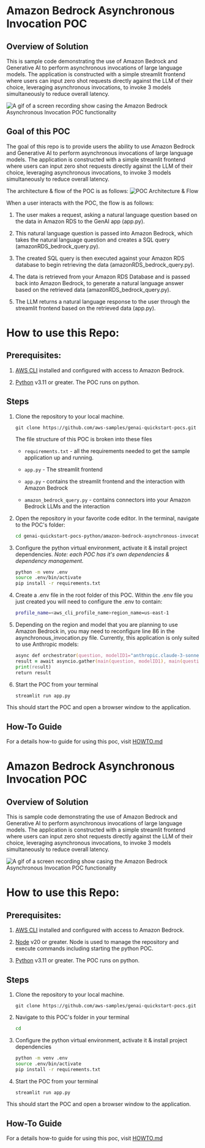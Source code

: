 # Amazon Bedrock Asynchronous Invocation POC

## Overview of Solution

This is sample code demonstrating the use of Amazon Bedrock and Generative AI to perform asynchronous invocations of large language models. The application is constructed with a simple streamlit frontend where users can input zero shot requests directly against the LLM of their choice, leveraging asynchronous invocations, to invoke 3 models simultaneously to reduce overall latency.

![A gif of a screen recording show casing the Amazon Bedrock Asynchronous Invocation POC functionality](images/demo.gif)


## Goal of this POC
The goal of this repo is to provide users the ability to use Amazon Bedrock and Generative AI to perform asynchronous invocations of large language models. The application is constructed with a simple streamlit frontend where users can input zero shot requests directly against the LLM of their choice, leveraging asynchronous invocations, to invoke 3 models simultaneously to reduce overall latency.

The architecture & flow of the POC is as follows:
![POC Architecture & Flow](images/architecture.png 'POC Architecture')


When a user interacts with the POC, the flow is as follows:

1. The user makes a request, asking a natural language question based on the data in Amazon RDS to the GenAI app (app.py).

1. This natural language question is passed into Amazon Bedrock, which takes the natural language question and creates a SQL query (amazonRDS_bedrock_query.py).

1. The created SQL query is then executed against your Amazon RDS database to begin retrieving the data (amazonRDS_bedrock_query.py).

1. The data is retrieved from your Amazon RDS Database and is passed back into Amazon Bedrock, to generate a natural language answer based on the retrieved data (amazonRDS_bedrock_query.py).

1. The LLM returns a natural language response to the user through the streamlit frontend based on the retrieved data (app.py).




# How to use this Repo:

## Prerequisites:

1. [AWS CLI](https://docs.aws.amazon.com/cli/latest/userguide/getting-started-install.html) installed and configured with access to Amazon Bedrock.

1. [Python](https://www.python.org/downloads/) v3.11 or greater. The POC runs on python. 



## Steps
1. Clone the repository to your local machine.

    ```
    git clone https://github.com/aws-samples/genai-quickstart-pocs.git
    ```
    
    The file structure of this POC is broken into these files
    
    * `requirements.txt` - all the requirements needed to get the sample application up and running.
    * `app.py` - The streamlit frontend
    
    
    * `app.py` - contains the streamlit frontend and the interaction with Amazon Bedrock
    
    * `amazon_bedrock_query.py` - contains connectors into your Amazon Bedrock LLMs and the interaction
    
    

1. Open the repository in your favorite code editor. In the terminal, navigate to the POC's folder:
    ```zsh
    cd genai-quickstart-pocs-python/amazon-bedrock-asynchronous-invocation-poc
    ```

1. Configure the python virtual environment, activate it & install project dependencies. *Note: each POC has it's own dependencies & dependency management.*
    ```zsh
    python -m venv .env
    source .env/bin/activate
    pip install -r requirements.txt
    ```

1. Create a .env file in the root folder of this POC. Within the .env file you just created you will need to configure the .env to contain:

    ```zsh
    profile_name=<aws_cli_profile_name>region_name=us-east-1
    ```


1. Depending on the region and model that you are planning to use Amazon Bedrock in, you may need to reconfigure line 86 in the asynchronous_invocation.py file. Currently, this application is only suited to use Anthropic models:

    ```zsh
    async def orchestrator(question, modelID1="anthropic.claude-3-sonnet-20240229-v1:0", modelID2="anthropic.claude-3-haiku-20240307-v1:0", modelID3='anthropic.claude-v2:1'):
    result = await asyncio.gather(main(question, modelID1), main(question, modelID2), main(question, modelID3))
    print(result)
    return result
    ```


1. Start the POC from your terminal
    ```zsh
    streamlit run app.py
    ```
This should start the POC and open a browser window to the application. 

## How-To Guide
For a details how-to guide for using this poc, visit [HOWTO.md](HOWTO.md)


# Amazon Bedrock Asynchronous Invocation POC

## Overview of Solution

This is sample code demonstrating the use of Amazon Bedrock and Generative AI to perform asynchronous invocations of large language models. The application is constructed with a simple streamlit frontend where users can input zero shot requests directly against the LLM of their choice, leveraging asynchronous invocations, to invoke 3 models simultaneously to reduce overall latency.

![A gif of a screen recording show casing the Amazon Bedrock Asynchronous Invocation POC functionality](images/demo.gif)


# How to use this Repo:

## Prerequisites:

1. [AWS CLI](https://docs.aws.amazon.com/cli/latest/userguide/getting-started-install.html) installed and configured with access to Amazon Bedrock.

1. [Node](https://nodejs.org/en/download/package-manager) v20 or greater. Node is used to manage the repository and execute commands including starting the python POC. 

1. [Python](https://www.python.org/downloads/) v3.11 or greater. The POC runs on python. 



## Steps
1. Clone the repository to your local machine.

    ```
    git clone https://github.com/aws-samples/genai-quickstart-pocs.git
    ```

1. Navigate to this POC's folder in your terminal
    ```zsh
    cd 
    ```

1. Configure the python virtual environment, activate it & install project dependencies
    ```zsh
    python -m venv .env
    source .env/bin/activate
    pip install -r requirements.txt
    ```
1. Start the POC from your terminal
    ```zsh
    streamlit run app.py
    ```
This should start the POC and open a browser window to the application. 

## How-To Guide
For a details how-to guide for using this poc, visit [HOWTO.md](HOWTO.md)

